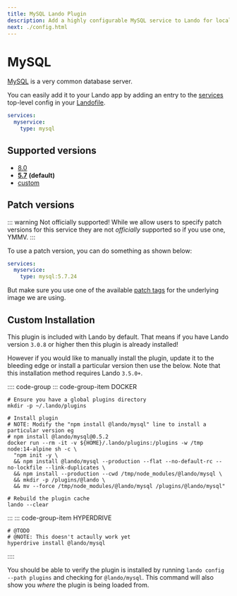 ```yaml
---
title: MySQL Lando Plugin
description: Add a highly configurable MySQL service to Lando for local development with all the power of Docker and Docker Compose.
next: ./config.html
---
```


# MySQL

[MySQL](https://www.mysql.com/) is a very common database server.

You can easily add it to your Lando app by adding an entry to the [services](https://docs.lando.dev/config/services.html) top-level config in your [Landofile](https://docs.lando.dev/config/lando.html).

```yaml
services:
  myservice:
    type: mysql
```

## Supported versions

*   [8.0](https://hub.docker.com/r/bitnami/mysql)
*   **[5.7](https://hub.docker.com/r/bitnami/mysql)** **(default)**
*   [custom](https://docs.lando.dev/config/services.html#advanced)

## Patch versions

::: warning Not officially supported!
While we allow users to specify patch versions for this service they are not *officially* supported so if you use one, YMMV.
:::

To use a patch version, you can do something as shown below:

```yaml
services:
  myservice:
    type: mysql:5.7.24
```

But make sure you use one of the available [patch tags](https://hub.docker.com/r/bitnami/mysql/tags) for the underlying image we are using.

## Custom Installation

This plugin is included with Lando by default. That means if you have Lando version `3.0.8` or higher then this plugin is already installed!

However if you would like to manually install the plugin, update it to the bleeding edge or install a particular version then use the below. Note that this installation method requires Lando `3.5.0+`.

:::: code-group
::: code-group-item DOCKER
```bash:no-line-numbers
# Ensure you have a global plugins directory
mkdir -p ~/.lando/plugins

# Install plugin
# NOTE: Modify the "npm install @lando/mysql" line to install a particular version eg
# npm install @lando/mysql@0.5.2
docker run --rm -it -v ${HOME}/.lando/plugins:/plugins -w /tmp node:14-alpine sh -c \
  "npm init -y \
  && npm install @lando/mysql --production --flat --no-default-rc --no-lockfile --link-duplicates \
  && npm install --production --cwd /tmp/node_modules/@lando/mysql \
  && mkdir -p /plugins/@lando \
  && mv --force /tmp/node_modules/@lando/mysql /plugins/@lando/mysql"

# Rebuild the plugin cache
lando --clear
```
:::
::: code-group-item HYPERDRIVE
```bash:no-line-numbers
# @TODO
# @NOTE: This doesn't actaully work yet
hyperdrive install @lando/mysql
```
::::

You should be able to verify the plugin is installed by running `lando config --path plugins` and checking for `@lando/mysql`. This command will also show you _where_ the plugin is being loaded from.
